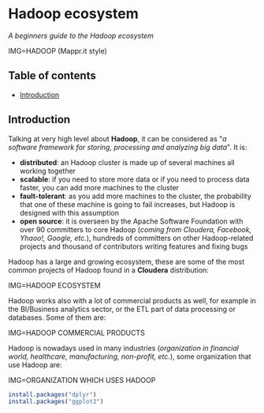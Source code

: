 # Hadoop ecosystem
*A beginners guide to the Hadoop ecosystem*

IMG=HADOOP (Mappr.it style)
## Table of contents

- [Introduction](#introduction)

## Introduction

Talking at very high level about **Hadoop**, it can be considered as "*a software framework for storing, processing and analyzing big data*". It is:

* __distributed__: an Hadoop cluster is made up of several machines all working together
* __scalable__: if you need to store more data or if you need to process data faster, you can add more machines to the cluster
* __fault-tolerant__: as you add more machines to the cluster, the probability that one of these machine is going to fail increases, but Hadoop is designed with this assumption
* __open source__: it is overseen by the Apache Software Foundation with over 90 committers to core Hadoop (*coming from Cloudera, Facebook, Yhaoo!, Google, etc.*), hundreds of committers on other Hadoop-related projects and thousand of contributors writing features and fixing bugs

Hadoop has a large and growing ecosystem, these are some of the most common projects of Hadoop found in a **Cloudera** distribution:

IMG=HADOOP ECOSYSTEM

Hadoop works also with a lot of commercial products as well, for example in the BI/Business analytics sector, or the ETL part of data processing or databases. Some of them are:

IMG=HADOOP COMMERCIAL PRODUCTS

Hadoop is nowadays used in many industries (*organization in financial world, healthcare, manufacturing, non-profit, etc.*), some organization that use Hadoop are:

IMG=ORGANIZATION WHICH USES HADOOP



  ``` r
  install.packages("dplyr")
  install.packages("ggplot2")
  ```
